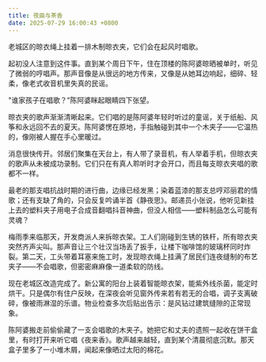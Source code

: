 ```yaml
---
title: 夜曲与茶香
date: 2025-07-29 16:00:43 +0800
---
```


老城区的晾衣绳上挂着一排木制晾衣夹，它们会在起风时唱歌。

起初没人注意到这件事。直到某个周日下午，住在顶楼的陈阿婆晾晒被单时，听见了微弱的哼唱声。那声音像是从很远的地方传来，又像是从她耳边响起，细碎、轻柔，像老式收音机里失真的民谣。

"谁家孩子在唱歌？"陈阿婆眯起眼睛四下张望。

晾衣夹的歌声渐渐清晰起来。它们唱的是陈阿婆年轻时听过的童谣，关于纸船、风筝和永远回不去的夏天。陈阿婆愣在原地，手指触碰到其中一个木夹子——它温热的，像刚被人握在手心里暖过。

消息很快传开。邻居们聚集在天台上，有人带了录音机，有人举着手机，但晾衣夹的歌声从未被成功录制。它们只在有真人聆听时才会开口，而且每支晾衣夹唱的歌都不一样。

最老的那支唱抗战时期的进行曲，边缘已经发黑；染着蓝漆的那支总哼邓丽君的情歌；还有支缺了角的，只会反复吟诵半首《静夜思》。邮递员小张说，他听见新挂上去的塑料夹子用电子合成音翻唱抖音神曲，但没人相信——塑料制品怎么可能有灵魂？

梅雨季来临那天，开发商派人来拆晾衣架。工人们刚碰到生锈的铁杆，所有晾衣夹突然齐声尖叫。那声音让三个壮汉当场丢了扳手，让楼下咖啡馆的玻璃杯同时炸裂。第二天，工头带着耳塞来施工时，发现晾衣绳上挂满了居民们连夜缝制的布艺夹子——不会唱歌，但密密麻麻像一道柔软的防线。

现在老城区改造完成了。新公寓的阳台上装着智能晾衣架，能紫外线杀菌，能定时烘干。只是偶尔有住户反映，在深夜会听见窗外传来若有若无的合唱，调子支离破碎，像被雨淋湿的乐谱。物业检查多次后贴出告示：是风钻过建筑缝隙的正常现象。

陈阿婆搬走前偷偷藏了一支会唱歌的木夹子。她把它和丈夫的遗照一起收在饼干盒里，有时打开来听它唱《夜来香》。歌声越来越轻，直到某个清晨彻底沉默。那天盒子里多了一小堆木屑，闻起来像晒过太阳的棉花。
